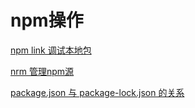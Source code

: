 # npm操作

[npm link 调试本地包](./link.md)

[nrm 管理npm源](./nrm.md)

[package.json 与 package-lock.json 的关系](./package.json与package-lock.json.md)


